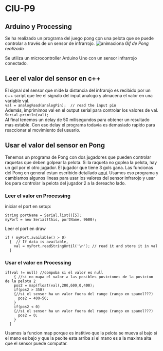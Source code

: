 # CIU-P9
## Arduino y Processing

Se ha realizado un programa del juego pong con una pelota que se puede controlar a través de un sensor de infrarrojo.
![animaciona](https://user-images.githubusercontent.com/44921828/163979163-a0b311b8-9ac8-4dad-b47a-adf06db1e556.gif)
*Gif de Pong realizado*


Se utiliza un microcontroller Arduino Uno con un sensor infrarrojo conectado.

## Leer el valor del sensor en c++
El signal del sensor que mide la distancia del infrarojo es recibido por un c++ script que lee el signalo del input analogo y almacena el valor en una variable val.<br/>
``` val = analogRead(analogPin);  // read the input pin ``` <br/>
  Además, imprimimos val en el output serial para controlar los valores de val. <br/>
``` Serial.println(val); ```  <br/>
Al final tenemos un delay de 50 milisegundos para obtener un resultado mas estable. Con eso delay el programa todavia es demasiado rapido para reaccionar al movimiento del usuario.

## Usar el valor del sensor en Pong
Tenemos un programa de Pong con dos jugadores que pueden controlar raquetas que deben golpear la pelota.
Si la raqueta no goplea la pelota, hay un gol por el otro jugador. El jugador que tiene 3 gols gana.
Las funcionas del Pong en general estan escribido detallado [aqui](https://github.com/marco-nh/CIU-Practica-1).
Usamos eso programa y cambiamos algunos lineas para usar los valores del sensor infrarojo y usar los para controlar la pelota del jugador 2 a la dereacho lado.

### Leer el valor en Processing
iniciar el port en setup: <br/>
```
String portName = Serial.list()[5]; 
myPort = new Serial(this, portName, 9600); 
```

Leer el port en draw <br/>
``` 
if ( myPort.available() > 0)
  {  // If data is available,
    val = myPort.readStringUntil('\n'); // read it and store it in val 
  }
``` 
    
### Usar el valor en Processing
``` 
if(val != null) //compoba si el valor es null
    { //si no mapa el valor a las posibles posiciones de la posicion de la pelota 2
    pos2 = map(float(val),200,600,0,400);
    if(pos2 > 350)
    {//si el sensor ha un valor fuera del range (rango en spanol???)
      pos2 = 400-50;
    }
    if(pos2 < 0)
    {//si el sensor ha un valor fuera del range (rango en spanol???)
      pos2 = 0;
    }
  } 
``` 


Usamos la funcion map porque es institivo que la pelota se mueva al bajo si el mano es bajo y que la peolte esta arriba si el mano es a la maxima alta que el sensor puede computar.
